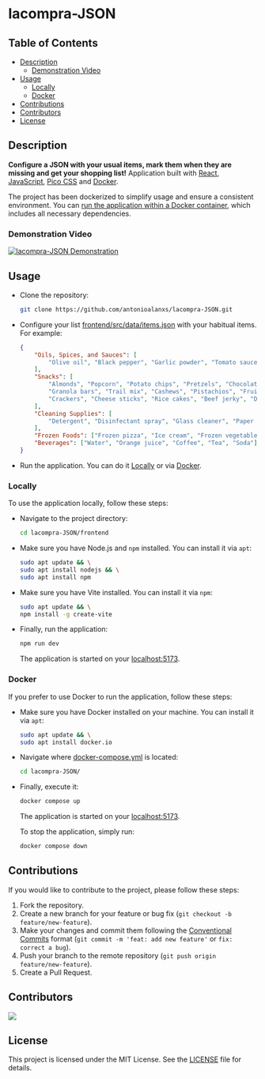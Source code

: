# lacompra-JSON

## Table of Contents

- [Description](#description)
    - [Demonstration Video](#demonstration-video)
- [Usage](#usage)
    - [Locally](#locally)
    - [Docker](#docker)
- [Contributions](#contributions)
- [Contributors](#contributors)
- [License](#license)

## Description

**Configure a JSON with your usual items, mark them when they are missing and get your shopping list!** Application built with [React](https://es.react.dev/), [JavaScript](https://developer.mozilla.org/es/docs/Web/JavaScript), [Pico CSS](https://picocss.com/) and [Docker](https://www.docker.com/).

The project has been dockerized to simplify usage and ensure a consistent environment. You can [run the application within a Docker container](#docker), which includes all necessary dependencies.

### Demonstration Video

[![lacompra-JSON Demonstration](https://img.youtube.com/vi/e8UlQDN8kEc/maxresdefault.jpg)](https://youtu.be/e8UlQDN8kEc)

## Usage

- Clone the repository:

    ```bash
    git clone https://github.com/antonioalanxs/lacompra-JSON.git
    ```

- Configure your list [frontend/src/data/items.json](frontend/src/data/items.json) with your habitual items. For example:

    ```json
    {
        "Oils, Spices, and Sauces": [
            "Olive oil", "Black pepper", "Garlic powder", "Tomato sauce", "Pesto"
        ],
        "Snacks": [
            "Almonds", "Popcorn", "Potato chips", "Pretzels", "Chocolate bars", 
            "Granola bars", "Trail mix", "Cashews", "Pistachios", "Fruit snacks", 
            "Crackers", "Cheese sticks", "Rice cakes", "Beef jerky", "Dried fruit"
        ],
        "Cleaning Supplies": [
            "Detergent", "Disinfectant spray", "Glass cleaner", "Paper towels", "Garbage bags"
        ],
        "Frozen Foods": ["Frozen pizza", "Ice cream", "Frozen vegetables"],
        "Beverages": ["Water", "Orange juice", "Coffee", "Tea", "Soda"]
    }
    ```

- Run the application. You can do it [Locally](#locally) or via [Docker](#docker).

### Locally

To use the application locally, follow these steps:

- Navigate to the project directory:

    ```bash
    cd lacompra-JSON/frontend
    ```

- Make sure you have Node.js and `npm` installed. You can install it via `apt`:

    ```bash
    sudo apt update && \
    sudo apt install nodejs && \
    sudo apt install npm
    ```

- Make sure you have Vite installed. You can install it via `npm`:

    ```bash
    sudo apt update && \
    npm install -g create-vite
    ```

- Finally, run the application:

    ```bash
    npm run dev
    ```

    The application is started on your [localhost:5173](http://localhost:5173).

### Docker

If you prefer to use Docker to run the application, follow these steps:

- Make sure you have Docker installed on your machine. You can install it via `apt`:

    ```bash
    sudo apt update && \
    sudo apt install docker.io
    ```

- Navigate where [docker-compose.yml](docker-compose.yml) is located:

    ```bash
    cd lacompra-JSON/
    ```

- Finally, execute it:

    ```bash
    docker compose up
    ```

    The application is started on your [localhost:5173](http://localhost:5173).

    To stop the application, simply run:

    ```bash
    docker compose down
    ```

## Contributions

If you would like to contribute to the project, please follow these steps:

1. Fork the repository.
2. Create a new branch for your feature or bug fix (`git checkout -b feature/new-feature`).
3. Make your changes and commit them following the [Conventional Commits](https://www.conventionalcommits.org/en/v1.0.0/) format (`git commit -m 'feat: add new feature'` or `fix: correct a bug`).
4. Push your branch to the remote repository (`git push origin feature/new-feature`).
5. Create a Pull Request.

## Contributors

<a href="https://github.com/antonioalanxs/lacompra-JSON/graphs/contributors">
  <img src="https://contrib.rocks/image?repo=antonioalanxs/lacompra-JSON" />
</a>

## License

This project is licensed under the MIT License. See the [LICENSE](LICENSE) file for details.